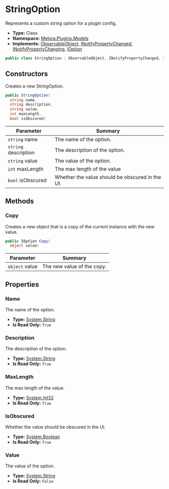 ﻿# StringOption
Represents a custom string option for a plugin config\.
- **Type:** Class
- **Namespace:** [Melora.Plugins.Models](/Melora/plugin-api-reference/Melora.Plugins/Models/)
- **Implements:**  [ObservableObject](https://learn.microsoft.com/dotnet/api/communitytoolkit.mvvm.componentmodel.observableobject), [INotifyPropertyChanged](https://learn.microsoft.com/dotnet/api/system.componentmodel.inotifypropertychanged), [INotifyPropertyChanging](https://learn.microsoft.com/dotnet/api/system.componentmodel.inotifypropertychanging), [IOption](/Melora/plugin-api-reference/Melora.Plugins/Abstract/IOption.html)
```cs
public class StringOption : ObservableObject, INotifyPropertyChanged, INotifyPropertyChanging, IOption
```


## Constructors
Creates a new StringOption\.
```cs
public StringOption(
  string name, 
  string description, 
  string value, 
  int maxLength, 
  bool isObscured)
```
| Parameter | Summary |
| --------- | ------- |
| `string` name | The name of the option. |
| `string` description | The description of the option. |
| `string` value | The value of the option. |
| `int` maxLength | The max length of the value |
| `bool` isObscured | Whether the value should be obscured in the UI. |



## Methods

### Copy
Creates a new object that is a copy of the current instance with the new value\.
```cs
public IOption Copy(
  object value)
```
| Parameter | Summary |
| --------- | ------- |
| `object` value | The new value of the copy. |



## Properties

### Name
The name of the option\.
- **Type:** [System.String](https://learn.microsoft.com/dotnet/api/system.string)
- **Is Read Only:** `True`

### Description
The description of the option\.
- **Type:** [System.String](https://learn.microsoft.com/dotnet/api/system.string)
- **Is Read Only:** `True`

### MaxLength
The max length of the value\.
- **Type:** [System.Int32](https://learn.microsoft.com/dotnet/api/system.int)
- **Is Read Only:** `True`

### IsObscured
Whether the value should be obscured in the UI\.
- **Type:** [System.Boolean](https://learn.microsoft.com/dotnet/api/system.bool)
- **Is Read Only:** `True`

### Value
The value of the option\.
- **Type:** [System.String](https://learn.microsoft.com/dotnet/api/system.string)
- **Is Read Only:** `False`

